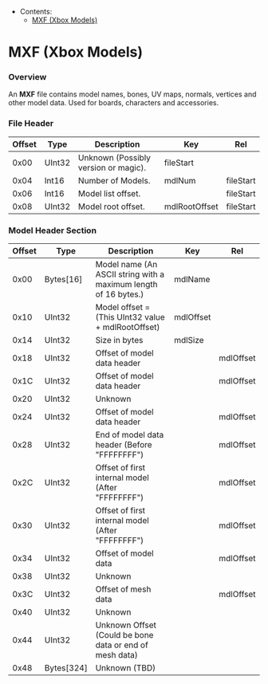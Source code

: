 - Contents:
    - [MXF (Xbox Models)](#mxf-xbox-models)


# MXF (Xbox Models)
### Overview
An **MXF** file contains model names, bones, UV maps, normals, vertices and other model data.
Used for boards, characters and accessories.


### File Header
| Offset | Type   | Description                          | Key           | Rel       |
|--------|--------|--------------------------------------|---------------|-----------|
| 0x00   | UInt32 | Unknown (Possibly version or magic). | fileStart     |           |
| 0x04   | Int16  | Number of Models.                    | mdlNum        | fileStart |
| 0x06   | Int16  | Model list offset.                   |               | fileStart |
| 0x08   | UInt32 | Model root offset.                   | mdlRootOffset | fileStart |

### Model Header Section
| Offset | Type       | Description                                                     | Key       | Rel       |
|--------|------------|-----------------------------------------------------------------|-----------|-----------|
| 0x00   | Bytes[16]  | Model name (An ASCII string with a maximum length of 16 bytes.) | mdlName   |           |
| 0x10   | UInt32     | Model offset = (This UInt32 value + mdlRootOffset)              | mdlOffset |           |
| 0x14   | UInt32     | Size in bytes                                                   | mdlSize   |           |
| 0x18   | UInt32     | Offset of model data header                                     |           | mdlOffset |
| 0x1C   | UInt32     | Offset of model data header                                     |           | mdlOffset |
| 0x20   | UInt32     | Unknown                                                         |           |           |
| 0x24   | UInt32     | Offset of model data header                                     |           | mdlOffset |
| 0x28   | UInt32     | End of model data header (Before "FFFFFFFF")                    |           | mdlOffset |
| 0x2C   | UInt32     | Offset of first internal model (After "FFFFFFFF")               |           | mdlOffset |
| 0x30   | UInt32     | Offset of first internal model (After "FFFFFFFF")               |           | mdlOffset |
| 0x34   | UInt32     | Offset of model data                                            |           | mdlOffset |
| 0x38   | UInt32     | Unknown                                                         |           |           |
| 0x3C   | UInt32     | Offset of mesh data                                             |           | mdlOffset |
| 0x40   | UInt32     | Unknown                                                         |           |           |
| 0x44   | UInt32     | Unknown Offset (Could be bone data or end of mesh data)         |           |           |
| 0x48   | Bytes[324] | Unknown (TBD)                                                   |           |           |
